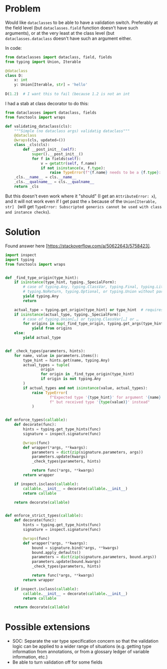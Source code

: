 
# Problem

Would like `dataclasses` to be able to have a validation switch. 
Preferably at the field level (but `dataclasses.field` function doesn't have such arguments), 
or at the very least at the class level (but `dataclasses.dataclass` doesn't have such an argument either. 

In code:

```python
from dataclasses import dataclass, field, fields
from typing import Union, Iterable

@dataclass
class D:
    x: int
    y: Union[Iterable, str] = 'hello'
        
D(1.2)  # I want this to fail (because 1.2 is not an int
```

I had a stab at class decorator to do this:

```python
from dataclasses import dataclass, fields
from functools import wraps

def validating_dataclass(cls):
    """Simple (no dataclass args) validatig dataclass"""
    @dataclass
    @wraps(cls, updated=())  
    class _cls(cls):
        def __post_init__(self):
            super().__post_init__()
            for f in fields(self):
                v = getattr(self, f.name)
                if not isinstance(v, f.type):
                    raise TypeError(f"{f.name} needs to be a {f.type}: Was {type(v)}")
    _cls.__name__ = cls.__name__
    _cls.__qualname__ = cls.__qualname__
    return _cls
```

But this doesn't even work where it "should" (I get an `AttributeError: x`), and it will not work even if I get past the `x` because of the `Union[Iterable, str] ` (will get `TypeError: Subscripted generics cannot be used with class and instance checks`).


# Solution

Found answer here [https://stackoverflow.com/a/50622643/5758423].

```python
import inspect
import typing
from functools import wraps


def _find_type_origin(type_hint):
    if isinstance(type_hint, typing._SpecialForm):
        # case of typing.Any, typing.ClassVar, typing.Final, typing.Literal,
        # typing.NoReturn, typing.Optional, or typing.Union without parameters
        yield typing.Any
        return

    actual_type = typing.get_origin(type_hint) or type_hint  # requires Python 3.8
    if isinstance(actual_type, typing._SpecialForm):
        # case of typing.Union[…] or typing.ClassVar[…] or …
        for origins in map(_find_type_origin, typing.get_args(type_hint)):
            yield from origins
    else:
        yield actual_type


def _check_types(parameters, hints):
    for name, value in parameters.items():
        type_hint = hints.get(name, typing.Any)
        actual_types = tuple(
                origin
                for origin in _find_type_origin(type_hint)
                if origin is not typing.Any
        )
        if actual_types and not isinstance(value, actual_types):
            raise TypeError(
                    f"Expected type '{type_hint}' for argument '{name}'"
                    f" but received type '{type(value)}' instead"
            )


def enforce_types(callable):
    def decorate(func):
        hints = typing.get_type_hints(func)
        signature = inspect.signature(func)

        @wraps(func)
        def wrapper(*args, **kwargs):
            parameters = dict(zip(signature.parameters, args))
            parameters.update(kwargs)
            _check_types(parameters, hints)

            return func(*args, **kwargs)
        return wrapper

    if inspect.isclass(callable):
        callable.__init__ = decorate(callable.__init__)
        return callable

    return decorate(callable)


def enforce_strict_types(callable):
    def decorate(func):
        hints = typing.get_type_hints(func)
        signature = inspect.signature(func)

        @wraps(func)
        def wrapper(*args, **kwargs):
            bound = signature.bind(*args, **kwargs)
            bound.apply_defaults()
            parameters = dict(zip(signature.parameters, bound.args))
            parameters.update(bound.kwargs)
            _check_types(parameters, hints)

            return func(*args, **kwargs)
        return wrapper

    if inspect.isclass(callable):
        callable.__init__ = decorate(callable.__init__)
        return callable

    return decorate(callable)
```

# Possible extensions

- SOC: Separate the var type specification concern so that the validation logic can be applied to a wider range of situations (e.g. getting type information from annotations, or from a glossary ledger of variable information, etc.)
- Be able to turn validation off for some fields
